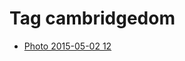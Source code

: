 <!--
title: Tag cambridgedom
date: 2020-06-28T14:49:39.399Z
tags:
-->
# Tag cambridgedom

 * [Photo 2015-05-02 12](117933266427.md)